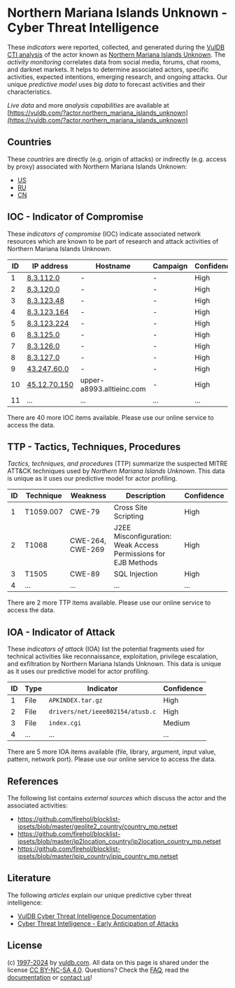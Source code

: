 # Northern Mariana Islands Unknown - Cyber Threat Intelligence

These _indicators_ were reported, collected, and generated during the [VulDB CTI analysis](https://vuldb.com/?kb.cti) of the actor known as [Northern Mariana Islands Unknown](https://vuldb.com/?actor.northern_mariana_islands_unknown). The _activity monitoring_ correlates data from social media, forums, chat rooms, and darknet markets. It helps to determine associated actors, specific activities, expected intentions, emerging research, and ongoing attacks. Our unique _predictive model_ uses _big data_ to forecast activities and their characteristics.

_Live data_ and more _analysis capabilities_ are available at [https://vuldb.com/?actor.northern_mariana_islands_unknown](https://vuldb.com/?actor.northern_mariana_islands_unknown)

## Countries

These _countries_ are directly (e.g. origin of attacks) or indirectly (e.g. access by proxy) associated with Northern Mariana Islands Unknown:

* [US](https://vuldb.com/?country.us)
* [RU](https://vuldb.com/?country.ru)
* [CN](https://vuldb.com/?country.cn)

## IOC - Indicator of Compromise

These _indicators of compromise_ (IOC) indicate associated network resources which are known to be part of research and attack activities of Northern Mariana Islands Unknown.

ID | IP address | Hostname | Campaign | Confidence
-- | ---------- | -------- | -------- | ----------
1 | [8.3.112.0](https://vuldb.com/?ip.8.3.112.0) | - | - | High
2 | [8.3.120.0](https://vuldb.com/?ip.8.3.120.0) | - | - | High
3 | [8.3.123.48](https://vuldb.com/?ip.8.3.123.48) | - | - | High
4 | [8.3.123.164](https://vuldb.com/?ip.8.3.123.164) | - | - | High
5 | [8.3.123.224](https://vuldb.com/?ip.8.3.123.224) | - | - | High
6 | [8.3.125.0](https://vuldb.com/?ip.8.3.125.0) | - | - | High
7 | [8.3.126.0](https://vuldb.com/?ip.8.3.126.0) | - | - | High
8 | [8.3.127.0](https://vuldb.com/?ip.8.3.127.0) | - | - | High
9 | [43.247.60.0](https://vuldb.com/?ip.43.247.60.0) | - | - | High
10 | [45.12.70.150](https://vuldb.com/?ip.45.12.70.150) | upper-a8993.alltieinc.com | - | High
11 | ... | ... | ... | ...

There are 40 more IOC items available. Please use our online service to access the data.

## TTP - Tactics, Techniques, Procedures

_Tactics, techniques, and procedures_ (TTP) summarize the suspected MITRE ATT&CK techniques used by _Northern Mariana Islands Unknown_. This data is unique as it uses our predictive model for actor profiling.

ID | Technique | Weakness | Description | Confidence
-- | --------- | -------- | ----------- | ----------
1 | T1059.007 | CWE-79 | Cross Site Scripting | High
2 | T1068 | CWE-264, CWE-269 | J2EE Misconfiguration: Weak Access Permissions for EJB Methods | High
3 | T1505 | CWE-89 | SQL Injection | High
4 | ... | ... | ... | ...

There are 2 more TTP items available. Please use our online service to access the data.

## IOA - Indicator of Attack

These _indicators of attack_ (IOA) list the potential fragments used for technical activities like reconnaissance, exploitation, privilege escalation, and exfiltration by Northern Mariana Islands Unknown. This data is unique as it uses our predictive model for actor profiling.

ID | Type | Indicator | Confidence
-- | ---- | --------- | ----------
1 | File | `APKINDEX.tar.gz` | High
2 | File | `drivers/net/ieee802154/atusb.c` | High
3 | File | `index.cgi` | Medium
4 | ... | ... | ...

There are 5 more IOA items available (file, library, argument, input value, pattern, network port). Please use our online service to access the data.

## References

The following list contains _external sources_ which discuss the actor and the associated activities:

* https://github.com/firehol/blocklist-ipsets/blob/master/geolite2_country/country_mp.netset
* https://github.com/firehol/blocklist-ipsets/blob/master/ip2location_country/ip2location_country_mp.netset
* https://github.com/firehol/blocklist-ipsets/blob/master/ipip_country/ipip_country_mp.netset

## Literature

The following _articles_ explain our unique predictive cyber threat intelligence:

* [VulDB Cyber Threat Intelligence Documentation](https://vuldb.com/?kb.cti)
* [Cyber Threat Intelligence - Early Anticipation of Attacks](https://www.scip.ch/en/?labs.20201022)

## License

(c) [1997-2024](https://vuldb.com/?kb.changelog) by [vuldb.com](https://vuldb.com/?kb.about). All data on this page is shared under the license [CC BY-NC-SA 4.0](https://creativecommons.org/licenses/by-nc-sa/4.0/). Questions? Check the [FAQ](https://vuldb.com/?kb.faq), read the [documentation](https://vuldb.com/?kb) or [contact us](https://vuldb.com/?contact)!

